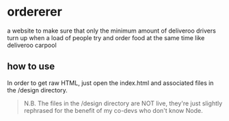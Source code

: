 # ordererer

a website to make sure that only the minimum amount of deliveroo drivers turn up when a load of people try and order food at the same time
like deliveroo carpool

## how to use
In order to get raw HTML, just open the index.html and associated files in the /design directory. 
>N.B. The files in the /design directory are NOT live, they're just slightly rephrased for the benefit of my co-devs who don't know Node.

